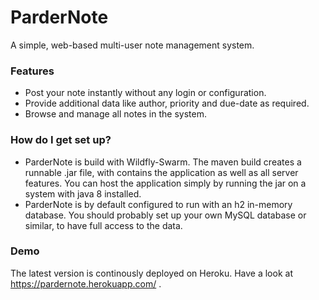 # ParderNote #

A simple, web-based multi-user note management system.

### Features ###
* Post your note instantly without any login or configuration.
* Provide additional data like author, priority and due-date as required.
* Browse and manage all notes in the system. 

### How do I get set up? ###

* ParderNote is build with Wildfly-Swarm. The maven build creates a runnable .jar file, with contains the application as well as all server features. You can host the application simply by running the jar on a system with java 8 installed. 
* ParderNote is by default configured to run with an h2 in-memory database. You should probably set up your own MySQL database or similar, to have full access to the data.

### Demo ###
The latest version is continously deployed on Heroku. Have a look at https://pardernote.herokuapp.com/ .